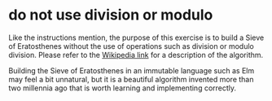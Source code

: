 # do not use division or modulo

Like the instructions mention, the purpose of this exercise is to build a Sieve of Eratosthenes without the use of operations such as division or modulo division.
Please refer to the [Wikipedia link](https://en.wikipedia.org/wiki/Sieve_of_Eratosthenes) for a description of the algorithm.

Building the Sieve of Eratosthenes in an immutable language such as Elm may feel a bit unnatural, but it is a beautiful algorithm invented more than two millennia ago that is worth learning and implementing correctly.
